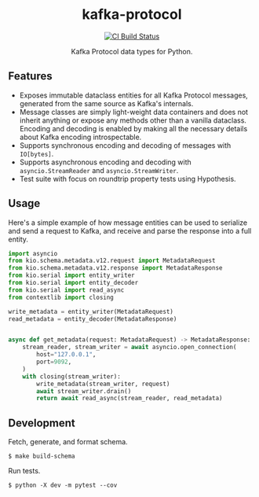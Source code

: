 <h1 align=center>kafka-protocol</h1>

<p align=center>
    <a href=https://github.com/aiven/python-kafka-protocol/actions?query=workflow%3ACI+branch%3Amain><img src=https://github.com/aiven/python-kafka-protocol/workflows/CI/badge.svg alt="CI Build Status"></a>
</p>

<p align=center>
    Kafka Protocol data types for Python.
</p>

## Features

- Exposes immutable dataclass entities for all Kafka Protocol messages, generated from
  the same source as Kafka's internals.
- Message classes are simply light-weight data containers and does not inherit anything
  or expose any methods other than a vanilla dataclass. Encoding and decoding is enabled
  by making all the necessary details about Kafka encoding introspectable.
- Supports synchronous encoding and decoding of messages with `IO[bytes]`.
- Supports asynchronous encoding and decoding with `asyncio.StreamReader` and
  `asyncio.StreamWriter`.
- Test suite with focus on roundtrip property tests using Hypothesis.

## Usage

Here's a simple example of how message entities can be used to serialize and send a
request to Kafka, and receive and parse the response into a full entity.

```python
import asyncio
from kio.schema.metadata.v12.request import MetadataRequest
from kio.schema.metadata.v12.response import MetadataResponse
from kio.serial import entity_writer
from kio.serial import entity_decoder
from kio.serial import read_async
from contextlib import closing

write_metadata = entity_writer(MetadataRequest)
read_metadata = entity_decoder(MetadataResponse)


async def get_metadata(request: MetadataRequest) -> MetadataResponse:
    stream_reader, stream_writer = await asyncio.open_connection(
        host="127.0.0.1",
        port=9092,
    )
    with closing(stream_writer):
        write_metadata(stream_writer, request)
        await stream_writer.drain()
        return await read_async(stream_reader, read_metadata)
```

## Development

Fetch, generate, and format schema.

```shell
$ make build-schema
```

Run tests.

```shell
$ python -X dev -m pytest --cov
```
